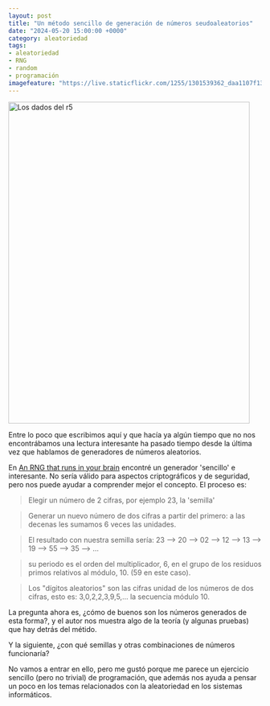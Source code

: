 ```yaml
---
layout: post
title: "Un método sencillo de generación de números seudoaleatorios"
date: "2024-05-20 15:00:00 +0000"
category: aleatoriedad
tags:
- aleatoriedad
- RNG
- random
- programación
imagefeature: "https://live.staticflickr.com/1255/1301539362_daa1107f13_z.jpg"
---
```


<a data-flickr-embed="true" href="https://www.flickr.com/photos/fernand0/1301539362/in/photolist-2Z1JiQ-qRSfg-5mvoPy" title="Los dados del r5"><img src="https://live.staticflickr.com/1255/1301539362_daa1107f13_z.jpg" width="480" height="640" alt="Los dados del r5"/></a><script async src="//embedr.flickr.com/assets/client-code.js" charset="utf-8"></script>

Entre lo poco que escribimos aquí y que hacía ya algún tiempo que no nos encontrábamos una lectura interesante ha pasado tiempo desde la última vez que hablamos de generadores de números aleatorios.

En [An RNG that runs in your brain](https://www.hillelwayne.com/post/randomness/) encontré un generador 'sencillo' e interesante. No sería válido para aspectos criptográficos y de seguridad, pero nos puede ayudar a comprender mejor el concepto. El proceso es:

> Elegir un número de 2 cifras, por ejemplo 23, la 'semilla'

> Generar un nuevo número de dos cifras a partir del primero: a las decenas les sumamos 6 veces las unidades.

> El resultado con nuestra semilla sería: 23 –> 20 –> 02 –> 12 –> 13 –> 19 –> 55 –> 35 –> ...

> su periodo es el orden del multiplicador, 6, en el grupo de los residuos primos relativos al módulo, 10. (59 en este caso).

> Los "dígitos aleatorios" son las cifras unidad de los números de dos cifras, esto es: 3,0,2,2,3,9,5,... la secuencia módulo 10.

La pregunta ahora es, ¿cómo de buenos son los números generados de esta forma?, y el autor nos muestra algo de la teoría (y algunas pruebas) que hay detrás del métido.

Y la siguiente, ¿con qué semillas y otras combinaciones de números funcionaría?

No vamos a entrar en ello, pero me gustó porque me parece un ejercicio sencillo (pero no trivial) de programación, que además nos ayuda a pensar un poco en los temas relacionados con la aleatoriedad en los sistemas informáticos.
